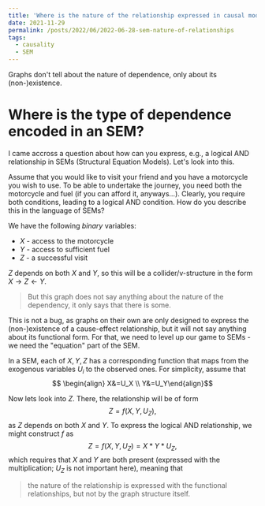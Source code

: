 ```yaml
---
title: 'Where is the nature of the relationship expressed in causal models?'
date: 2021-11-29
permalink: /posts/2022/06/2022-06-28-sem-nature-of-relationships
tags:
  - causality
  - SEM
---
```


Graphs don't tell about the nature of dependence, only about its (non-)existence.

# Where is the type of dependence encoded in an SEM?

I came accross a question about how can you express, e.g., a logical AND relationship in SEMs (Structural Equation Models). Let's look into this.

Assume that you would like to visit your friend and you have a motorcycle you wish to use. To be able to undertake the journey, you need both the motorcycle and fuel (if you can afford it, anyways...).
Clearly, you require both conditions, leading to a logical AND condition. How do you describe this in the language of SEMs?

We have the following *binary* variables:
- $X$ - access to the motorcycle
- $Y$ - access to sufficient fuel
- $Z$ - a successful visit

$Z$ depends on both $X$ and $Y$, so this will be a collider/v-structure in the form $X\to Z\leftarrow Y$.

> But this graph does not say anything about the nature of the dependency, it only says that there is some.

This is not a bug, as graphs on their own are only designed to express the (non-)existence of a cause-effect relationship, but it will not say anything about its functional form. For that, we need to level up our game to SEMs - we need the "equation" part of the SEM. 

In a SEM, each of $X,Y,Z$ has a corresponding function that maps from the exogenous variables $U_i$ to the observed ones.
For simplicity, assume that
$$ \begin{align} X&=U_X \\
Y&=U_Y\end{align}$$

Now lets look into $Z$. There, the relationship will be of form 
$$ Z = f(X,Y, U_Z),$$
as $Z$ depends on both $X$ and $Y$. To express the logical AND relationship, we might construct $f$ as 
$$  Z = f(X,Y, U_Z) = X*Y*U_Z,$$
which requires that $X$ and $Y$ are both present (expressed with the multiplication; $U_Z$ is not important here), meaning that 
> the nature of the relationship is expressed with the functional relationships, but not by the graph structure itself.